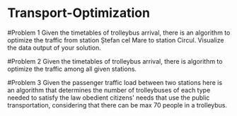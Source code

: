 # Transport-Optimization

#Problem 1
Given the timetables of trolleybus arrival, there is  an algorithm to optimize the traffic from station Ștefan cel Mare to station Circul. Visualize the data output of your solution.

#Problem 2
Given the timetables of trolleybus arrival, there is algorithm to optimize the traffic among all given stations.

#Problem 3
Given the passenger traffic load between two stations here is an algorithm that determines the number of trolleybuses of each type needed to satisfy the law obedient citizens' needs that use the public transportation,
considering that there can be max 70 people in a trolleybus.
